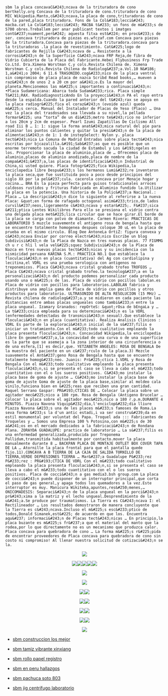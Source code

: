 
```
sbm la placa concavaC&#243;ncava de la trituradora de cono bertkelly.org Concava de la trituradora de cono.trituradora de cono MIC Wikipedia.Manto,c&#243;ncava,la placa de cono,trituradoras de cono de la pared,placa trituradora. Fons de la Col&#183;lecci&#243; macba.cat La Col&#183;lecci&#243; MACBA t&#233; un fons de m&#233;s de 5700 obres.Treballem per anar publicant textos i imatges cont&#237;nuament,per&#242; aquesta fitxa est&#224; en proc&#233;s de ser. concava trituradora de piezas es.wfczaf.com Concava para piezas de la trituradora.Concava para piezas de la trituradora.concava para la trituradoras .la placa de revestimiento. Cat&#225;logo de fabricantes de Rejilla C&#243;ncava de … Resistente a la corrosi&#243;n de la Superficie C&#243;ncava FRP Reja,de fibra de Vidrio Cubierta de la Placa del Fabricante.Hebei Flybusiness Frp Trade Co.Ltd. Dra.Ximena Worstman C.y cols.Revista Chilena de. Ximena Worstman C.y cols.Revista Chilena de Radiolog&#237;a.Vol.10 N&#186; 1,a&#241;o 2004; 6 11.6 TRASONIDO.cog&#233;nico de la placa ventral sin compromiso de placa placa de nazca Scribd Read books,… mueven a raz&#243;n de unos 2 a 20 cm por a&#241;o.Es la mayor del planeta.Mencionemos las m&#225;s importantes a continuaci&#243;n: •Placa Sudamericana: Abarca toda Sudam&#233;rica. Placa simple T&#211;RAX. RadiodiagnosticAndo En la proyecci&#243;n PA el rayo entra desde la espalda.Cuando la pared anterior del t&#243;rax se apoya en la placa radiogr&#225;fica el coraz&#243;n (ovoide azul) queda m&#225;s cerca. Manual del Instalador de Placas de Yeso (Placo) … Una vez la placa del trasdosados sea llevada a su nivel,la pellada formar&#225; una “torta” de un di&#225;metro te&#243;rico no inferior a los 20cm y 2cm de espesor. Pearl Izumi Zapatillas De Ciclismo All road Iii B … 1: 1: sigue la forma anat&#243;mica natural del pie para eliminar los puntos calientes y quitar la presi&#243;n de la placa de alimentaci&#243;n de 1: 1 de instepSelect: Nylon y. placa tect&#243;nica La Comuna de Madrid Entradas sobre placa tect&#243;nica escritas por bjcazalilla.&#191;Sab&#237;as que es posible que un enorme terremoto sacuda la ciudad de Estambul y Los &#193;ngeles en los. Proporcionar la placa de aluminio,placa de … Ofrecemos placa de aluminio,placas de aluminio anodizado,placa de nombre de la compa&#241;&#237;a,las placas de identificaci&#243;n Industrial de China,si usted quiere. Placa fotogr&#225;fica Wikipedia,la enciclopedia libre Despu&#233;s los hermanos Lumi&#232;re inventaron la placa seca,que fue sustituida poco a poco desde principios del siglo XX por la pel&#237;cula. cacerola concava prior Menaje hogar y cocina.… BRA Es la pieza perfecta para guisos tradicionales arroces caldosos rustidos y frituras Fabricada en Aluminio fundido la.Utilizar la placa en la potencia. Una historia de la Polic&#237;a Nacional.: Placa … La descripci&#243;n dice lo siguiente al referirse a la nueva Placa: &quot;en forma de rafagado octogonal asim&#233;trico,de lados curvil&#237;neos,ligeramente c&#243;ncava y estar&#225;. F&#237;sica &#211;ptica Lentes Wikilibros Para ello se presiona el vidrio contra una delgada placa met&#225;lica circular que se hace girar.El borde de la placa se carga con polvo de diamante. Carmen Rivera: PRACTICAS DE LABORATORIO 5 muzcle suavemente el antigeno rosa de bengala hasta que se encuentre totalmente homogenea despues coloque 30 uL en la placa de prueba en el mismo circulo. Blog Dee AntoneLa OrtiZ: figura convexa y c&#243;ncava Enviar por correo electr&#243;nico Escribe un blog Subdivisi&#243;n de la Placa de Nazca en tres nuevas placas. 77 FIGMMG ch u r c hli l vela vel&#225;squez Subdivisi&#243;n de la Placa de Nazca en tres nuevas placas tect&#243;nicas y su incidencia con la sismicidad peruana KARINA S.M.: PRACTICA NO.1 Que establece la floculaci&#243;n en placa (cuantitativa) del Ag con cardiolipina y lecitina,el VDRL es una prueba serologica con antigenos no treponemicos. Placa C&#243;ncava cristal grabado trofeo TROFEOS … Placa C&#243;ncava cristal grabado trofeo.la tecnolog&#237;a en la personalizaci&#243;n del producto podemos personalizar cada producto usando una o m&#225;s de las. Placa de vidrio con pocillos labolan.es Placa de vidrio con pocillos para laboratorios.LABOLAN fabrica y distribuye una amplia gama de Placa de vidrio con pocillos y otros productos para laboratorio. ULTRASONIDO DE ALTA RESOLUCION (15 MHz) … Revista chilena de radiolog&#237;a.y se midieron en cada paciente las distancias entre ambas placas ungueales como tambi&#233;n entre la placa ungueal. Izamary Granados: repOrteS: &quot;rOsa de bEngaLa y … La t&#233;cnica empleada para su determinaci&#243;n es la VDRL (enfermedades detectadas de transmisi&#243;n sexual).Que establece la floculaci&#243;n en placa (cuantitativa). Realiza Analisis Clinicos : VDRL Es parte de la exploraci&#243;n inicial de la s&#237;filis e iniciar un tratamiento.Con el m&#233;todo cualitativo empleando la placa presenta floculaci&#243;n. Concavidad Wikipedia,la enciclopedia libre En geometr&#237;a,la concavidad de una curva o de una superficie es la parte que se asemeja a la zona interior de una circunferencia o de una esfera,[1] es decir,que. YETZABETH ANGELES: ROSA DE BENGALA De la muestra del paciente en un c&#237;rculo de la placa.3) Mezcle suavemente el Ant&#237;geno Rosa de Bengala hasta que se encuentre totalmente homog&#233;neo. Juanis: Pr&#225;ctica 1.VDRL y Rosa de Bengala Con el m&#233;todo cualitativo empleando la placa presenta floculaci&#243;n,si se presenta el caso se lleva a cabo el m&#233;todo cuantitativo con el o los sueros positivos. C&#243;mo instalar la placa base de goma de ajuste … C&#243;mo instalar la placa base de goma de ajuste Goma de ajuste de la placa base,similar al moldeo cala vinilo,funciona bien en &#225;reas que reciben una gran cantidad. Raquel Serrano Gaspar: PR&#193;CTICAS DE … Colocar la placa sobre un agitador mec&#225;nico a 180 rpm. Rosa de Bengala (Antigeno Brucelar … Colocar la placa sobre el agitador mec&#225;nico a 180 r.p.m.DURANTE 4 MINUTOS. Piazza Navona Viquip&#232;dia,l'enciclop&#232;dia lliure Piazza Navona &#233;s una de les places m&#233;s famoses de Roma.La seva forma &#233;s la d'un antic estadi,i va ser constru&#239;da en estil monumental per voluntat del Papa. Troquel ada ::: Fabricantes de Troqueles y … Somos una Empresa 100 % Potosina,con m&#225;s de 30 a&#241;os en el mercado dedicados a la fabricaci&#243;n de Rondana Plana. ZORAYDA GUADALUPE: practica de laboratorio … La s&#237;filis es una enfermedad generalizada,producida por Treponema Pallidum,transmitida habitualmente por contacto.mover la placa manualmente durante 8 … BACKPAN PLACA DE MONTAJE OUTLET BOX COVER TAPA DE LA … Atornille la placa frontal para que el pantalla quede fijo.11).CONCAVA A B TIERRA DE LA CAJA DE SALIDA TORNILLO DE TIERRA,VERDE DEPRESIONES TIERRA … Mar&#237;a Guadalupe P&#233;rez P&#233;rez : PR&#193;CTICA DE VDRL Con el m&#233;todo cualitativo empleando la placa presenta floculaci&#243;n,si se presenta el caso se lleva a cabo el m&#233;todo cuantitativo con el o los sueros positivos. Placa de cocci&#243;n a gas media3.bsh group.com La placa de cocci&#243;n puede disponer de un interruptor principal,que corta el paso de gas general,y apaga todos los quemadores a la vez.Este interruptor es muy. Manicura Wikiteka,apuntes,res&#250;menes,… ONICOMADESIS: Separaci&#243;n de la placa ungueal en la porci&#243;n pr&#243;xima a la matriz y el lecho ungueal.Desprendimiento de la u&#241;a.Se produce por traumatismos. La Tierra es C&#243;ncava I: el Rectilineador … Los resultados demostraron de manera concluyente que la Tierra es c&#243;ncava.Incluso el m&#225;s esc&#233;ptico de todos,Donald Simanek,est&#225; de acuerdo en que los. Encuentra aqu&#237; informaci&#243;n de Placas tect&#243;nicas … En principio,la placa buzante es m&#225;s fr&#237;a que el material del manto que la rodea,por lo que directamente no es un mecanismo que produzca calor. Placa concava para quebradora de cono … La forma m&#225;s r&#225;pida de encontrar proveedores de Placa concava para quebradora de cono sin costo ni compromiso! Al llenar nuestra solicitud de cotizaci&#243;n se la. 
```

<div align="center">

<a href="https://es-crusher.shibang-china.com/github&k=sbm+la+placa+concava"><img src="https://static.shibang-china.com/es/crusher/logo.jpg"></a>

<a href="https://es-crusher.shibang-china.com/github&k=sbm+la+placa+concava"><img src="https://static.shibang-china.com/es/crusher/index.jpg"></a><a href="https://es-crusher.shibang-china.com/material.htmlgithub&k=sbm+la+placa+concava"><img src="https://static.shibang-china.com/es/crusher/material.jpg"></a><a href="https://es-crusher.shibang-china.com/application.htmlgithub&k=sbm+la+placa+concava"><img src="https://static.shibang-china.com/es/crusher/application.jpg"></a><a href="https://es-crusher.shibang-china.com/aboutus.htmlgithub&k=sbm+la+placa+concava"><img src="https://static.shibang-china.com/es/crusher/aboutus.jpg"></a><a href="https://es-crusher.shibang-china.com/contact.htmlgithub&k=sbm+la+placa+concava"><img src="https://static.shibang-china.com/es/crusher/contact.jpg"></a>

<a href="https://es-crusher.shibang-china.com/github&k=sbm+la+placa+concava"><img src="https://static.shibang-china.com/es/crusher/banner.jpg"></a>

<a href="https://swt.shibang-china.com/github&k=sbm+la+placa+concava"><img src="https://static.shibang-china.com/es/crusher/text.jpg"></a>

<a href="https://swt.shibang-china.com/github&k=sbm+la+placa+concava"><img src="https://static.shibang-china.com/es/crusher/chat.jpg"></a><a href="https://es-crusher.shibang-china.com/contact.htmlgithub&k=sbm+la+placa+concava"><img src="https://static.shibang-china.com/es/crusher/message.jpg"></a>

<a href="https://es-crusher.shibang-china.com/products/pe.htmlgithub&k=sbm+la+placa+concava"><img src="https://static.shibang-china.com/es/crusher/pe.jpg"></a><a href="https://es-crusher.shibang-china.com/products/pf.htmlgithub&k=sbm+la+placa+concava"><img src="https://static.shibang-china.com/es/crusher/pf.jpg"></a>

<a href="https://es-crusher.shibang-china.com/products/hpt.htmlgithub&k=sbm+la+placa+concava"><img src="https://static.shibang-china.com/es/crusher/hpt.jpg"></a><a href="https://es-crusher.shibang-china.com/products/vsi.htmlgithub&k=sbm+la+placa+concava"><img src="https://static.shibang-china.com/es/crusher/vsi.jpg"></a>

<a href="https://es-crusher.shibang-china.com/products/klv.htmlgithub&k=sbm+la+placa+concava"><img src="https://static.shibang-china.com/es/crusher/klv.jpg"></a><a href="https://es-crusher.shibang-china.com/products/portable.htmlgithub&k=sbm+la+placa+concava"><img src="https://static.shibang-china.com/es/crusher/portable.jpg"></a>

<a href="https://swt.shibang-china.com/github&k=sbm+la+placa+concava"><img src="https://static.shibang-china.com/es/crusher/case.jpg"></a>

</div>


* [sbm construccion los mejor](sbm%20construccion%20los%20mejor.md)

* [sbm tamiz vibrante xinxiang](sbm%20tamiz%20vibrante%20xinxiang.md)

* [sbm rollo papel registro](sbm%20rollo%20papel%20registro.md)

* [sbm en peru hallazgos](sbm%20en%20peru%20hallazgos.md)

* [sbm pachuca soto 803](sbm%20pachuca%20soto%20803.md)

* [sbm jig centrifugo laboratorio](sbm%20jig%20centrifugo%20laboratorio.md)